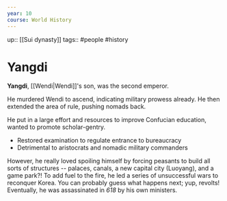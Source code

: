 ```yaml
---
year: 10
course: World History
---
```

up:: [[Sui dynasty]]
tags:: #people #history 

# Yangdi

**Yangdi**, [[Wendi|Wendi]]'s son, was the second emperor.

He murdered Wendi to ascend, indicating military prowess already. He then extended the area of rule, pushing nomads back.

He put in a large effort and resources to improve Confucian education, wanted to promote scholar-gentry.
- Restored examination to regulate entrance to bureaucracy
- Detrimental to aristocrats and nomadic military commanders

However, he really loved spoiling himself by forcing peasants to build all sorts of structures -- palaces, canals, a new capital city (Luoyang), and a game park?! To add fuel to the fire, he led a series of unsuccessful wars to reconquer Korea. You can probably guess what happens next; yup, revolts! Eventually, he was assassinated in *618* by his own ministers.